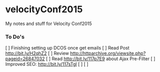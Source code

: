 # velocityConf2015
My notes and stuff for Velocity Conf2015

###  To Do's

[ ] Finishing setting up DCOS once get emails
[ ] Read Post http://bit.ly/H2qhZ2
[ ] Review http://httparchive.org/viewsite.php?pageid=26847032
[ ] Read http://bit.ly/117p7E9 about Ajax Pre-Filter
[ ] Improved SEO: http://bit.ly/117sTgl
[ ] 
[ ]


